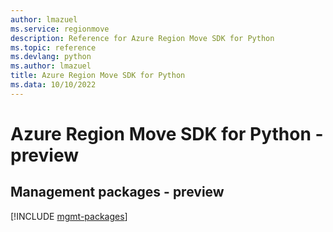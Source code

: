 ```yaml
---
author: lmazuel
ms.service: regionmove
description: Reference for Azure Region Move SDK for Python
ms.topic: reference
ms.devlang: python
ms.author: lmazuel
title: Azure Region Move SDK for Python
ms.data: 10/10/2022
---
```

# Azure Region Move SDK for Python - preview

## Management packages - preview
[!INCLUDE [mgmt-packages](region-move-mgmt-index.md)]